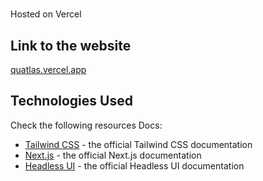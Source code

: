 # 

Hosted on Vercel

## Link to the website

[quatlas.vercel.app](https://quatlas.vercel.app)

## Technologies Used

Check the following resources Docs:

- [Tailwind CSS](https://tailwindcss.com/docs) - the official Tailwind CSS documentation
- [Next.js](https://nextjs.org/docs) - the official Next.js documentation
- [Headless UI](https://headlessui.dev) - the official Headless UI documentation
